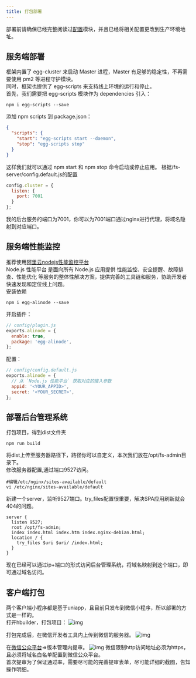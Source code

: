 ```yaml
---
title: 打包部署
---
```

部署前请确保已经完整阅读过[配置](/develop/options/)模块，并且已经将相关配置更改到生产环境地址。
## 服务端部署
框架内置了 egg-cluster 来启动 Master 进程，Master 有足够的稳定性，不再需要使用 pm2 等进程守护模块。  
同时，框架也提供了 egg-scripts 来支持线上环境的运行和停止。  
首先，我们需要把 egg-scripts 模块作为 dependencies 引入：  

```shell
npm i egg-scripts --save
```
添加 npm scripts 到 package.json：

```json
{
  "scripts": {
    "start": "egg-scripts start --daemon",
    "stop": "egg-scripts stop"
  }
}
```
这样我们就可以通过 npm start 和 npm stop 命令启动或停止应用。
根据/fs-server/config.default.js的配置
```javascript
config.cluster = {
  listen: {
    port: 7001
  }
};
```
我的后台服务的端口为7001，你可以为7001端口通过nginx进行代理，将域名隐射到对应端口。
## 服务端性能监控
推荐使用[阿里云nodejs性能监控平台](https://www.aliyun.com/product/nodejs)  
Node.js 性能平台 是面向所有 Node.js 应用提供 性能监控、安全提醒、故障排查、性能优化 等服务的整体性解决方案，提供完善的工具链和服务，协助开发者快速发现和定位线上问题。  
安装依赖
```shell
npm i egg-alinode --save
```
开启插件：
```javascript
// config/plugin.js
exports.alinode = {
  enable: true,
  package: 'egg-alinode',
};
```
配置：
```javascript
// config/config.default.js
exports.alinode = {
  // 从 `Node.js 性能平台` 获取对应的接入参数
  appid: '<YOUR_APPID>',
  secret: '<YOUR_SECRET>',
};
```

## 部署后台管理系统
打包项目，得到dist文件夹
```shell
npm run build
```
将dist上传至服务器路径下，路径你可以自定义，本次我们放在/opt/fs-admin目录下。  
修改服务器配置,通过端口9527访问。

```shell
#编辑/etc/nginx/sites-available/default
vi /etc/nginx/sites-available/default
```
新建一个server，监听9527端口。try_files配置很重要，解决SPA应用刷新就会404的问题。

```
server {
  listen 9527;
  root /opt/fs-admin;
  index index.html index.htm index.nginx-debian.html;
  location / {
    try_files $uri $uri/ /index.html;
  }
}
```
现在已经可以通过ip+端口的形式访问后台管理系统，将域名映射到这个端口，即可通过域名访问。
## 客户端打包
两个客户端小程序都是基于uniapp，且目前只发布到微信小程序，所以部署的方式是一样的。  
打开hbuilder，打包项目：
![img](/wx_build.png)

打包完成后，在微信开发者工具内上传到微信的服务器。
![img](/wx_ide_uplode.png)

在[微信公众平台](https://mp.weixin.qq.com/)=>版本管理内提审。
![img](/wx_admin.png)
微信限制http访问地址必须为https，且必须将域名白名单配置到微信公众平台。  
首次提审为了保证通过率，需要尽可能的完善提审表单，尽可能详细的截图，告知操作明细。

